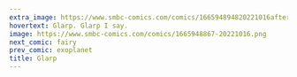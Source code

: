 ```yaml
---
extra_image: https://www.smbc-comics.com/comics/166594894820221016after.png
hovertext: Glarp. Glarp I say.
image: https://www.smbc-comics.com/comics/1665948867-20221016.png
next_comic: fairy
prev_comic: exoplanet
title: Glarp
---
```


